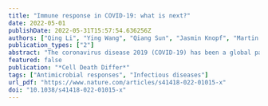 ```yaml
---
title: "Immune response in COVID-19: what is next?"
date: 2022-05-01
publishDate: 2022-05-31T15:57:54.636256Z
authors: ["Qing Li", "Ying Wang", "Qiang Sun", "Jasmin Knopf", "Martin Herrmann", "Liangyu Lin", "Jingting Jiang", "Changshun Shao", "Peishan Li", "Xiaozhou He", "Fei Hua", "Zubiao Niu", "Chaobing Ma", "Yichao Zhu", "Giuseppe Ippolito", "Mauro Piacentini", "Jerome Estaquier", "Sonia Melino", "Felix Daniel Weiss", "Emanuele Andreano", "Eicke Latz", "Joachim L. Schultze", "Rino Rappuoli", "Alberto Mantovani", "Tak Wah Mak", "Gerry Melino", "Yufang Shi"]
publication_types: ["2"]
abstract: "The coronavirus disease 2019 (COVID-19) has been a global pandemic for more than 2 years and it still impacts our daily lifestyle and quality in unprecedented ways. A better understanding of immunity and its regulation in response to SARS-CoV-2 infection is urgently needed. Based on the current literature, we review here the various virus mutations and the evolving disease manifestations along with the alterations of immune responses with specific focuses on the innate immune response, neutrophil extracellular traps, humoral immunity, and cellular immunity. Different types of vaccines were compared and analyzed based on their unique properties to elicit specific immunity. Various therapeutic strategies such as antibody, anti-viral medications and inflammation control were discussed. We predict that with the available and continuously emerging new technologies, more powerful vaccines and administration schedules, more effective medications and better public health measures, the COVID-19 pandemic will be under control in the near future."
featured: false
publication: "*Cell Death Differ*"
tags: ["Antimicrobial responses", "Infectious diseases"]
url_pdf: "https://www.nature.com/articles/s41418-022-01015-x"
doi: "10.1038/s41418-022-01015-x"
---
```


